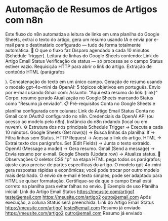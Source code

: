 # Automação de Resumos de Artigos com n8n
Este fluxo do n8n automatiza a leitura de links em uma planilha do Google Sheets, extrai o texto do artigo, gera um resumo usando IA e envia por e-mail para o destinatário configurado — tudo de forma totalmente automática.  🚀 O que o fluxo faz Disparo agendado a cada 10 minutos (Schedule Trigger).  Leitura de linhas do Google Sheets contendo:  Link do Artigo  Email  Status  Verificação de status — só processa se o campo Status estiver vazio.  Requisição HTTP para abrir o link do artigo.  Extração de conteúdo HTML (parágrafos <p>).  Concatenação do texto em um único campo.  Geração de resumo usando o modelo gpt-4o-mini da OpenAI:  5 tópicos objetivos em português.  Envio por e-mail usando Gmail com:  Assunto: "Aqui está resumo do link: {link}"  Corpo: resumo gerado  Atualização no Google Sheets marcando Status como "Resumo já enviado".  📋 Pré-requisitos Conta no Google Sheets e planilha configurada com colunas:  Link do Artigo  Email  Status  Conta no Gmail com OAuth2 configurado no n8n.  Credenciais da OpenAI API (ou acesso ao modelo pelo n8n).  Instância do n8n rodando (local ou em nuvem).  ⚙️ Estrutura dos nós principais Schedule Trigger → Executa a cada 10 minutos.  Google Sheets (Get row(s)) → Busca linhas da planilha.  If → Filtra linhas sem Status.  HTTP Request → Acessa o link do artigo.  HTML → Extrai texto dos parágrafos.  Set (Edit Fields) → Junta o texto extraído.  OpenAI (Message a model) → Gera resumo.  Gmail (Send a message) → Envia resumo por e-mail.  Google Sheets (Update row) → Atualiza status.  🧠 Observações O seletor CSS "p" na etapa HTML pega todos os parágrafos; ajuste caso precise de partes específicas do artigo.  O modelo gpt-4o-mini gera respostas rápidas e econômicas; você pode trocar por outro modelo mais detalhado.  O envio de e-mail é texto simples; pode ser adaptado para HTML se quiser formatação.  Certifique-se de que o campo Email está correto na planilha para evitar falhas no envio.  📎 Exemplo de uso Planilha inicial:  Link do Artigo	Email	Status https://meusite.com/artigo1	teste@email.com	 https://meusite.com/artigo2	outro@email.com	  Após execução, a coluna Status será preenchida:  Link do Artigo	Email	Status https://meusite.com/artigo1	teste@email.com	Resumo já enviado https://meusite.com/artigo2	outro@email.com	Resumo já enviado
